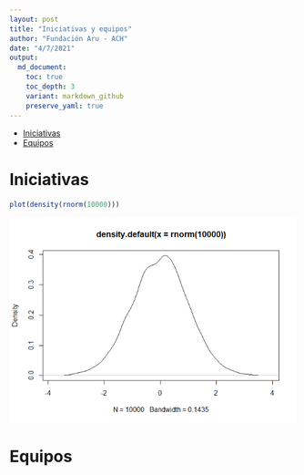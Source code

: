 ```yaml
---
layout: post
title: "Iniciativas y equipos"
author: "Fundación Aru - ACH"
date: "4/7/2021"
output: 
  md_document:
    toc: true
    toc_depth: 3
    variant: markdown_github
    preserve_yaml: true    
---
```


-   [Iniciativas](#iniciativas)
-   [Equipos](#equipos)

# Iniciativas

``` r
plot(density(rnorm(10000)))
```

![](2021-07-04-equipos_files/figure-markdown_github/unnamed-chunk-1-1.png)

# Equipos
